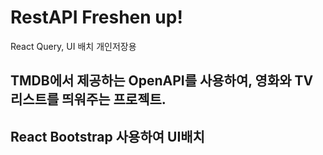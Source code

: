 # RestAPI Freshen up!

React Query, UI 배치 개인저장용

## TMDB에서 제공하는 OpenAPI를 사용하여, 영화와 TV 리스트를 띄워주는 프로젝트.

## React Bootstrap 사용하여 UI배치
